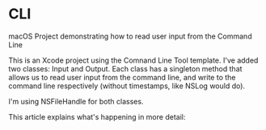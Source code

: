 # CLI
macOS Project demonstrating how to read user input from the Command Line

This is an Xcode project using the Comnand Line Tool template. I've added two classes: Input and Output. 
Each class has a singleton method that allows us to read user input from the command line, 
and write to the command line respectively (without timestamps, like NSLog would do).

I'm using NSFileHandle for both classes.

This article explains what's happening in more detail:
